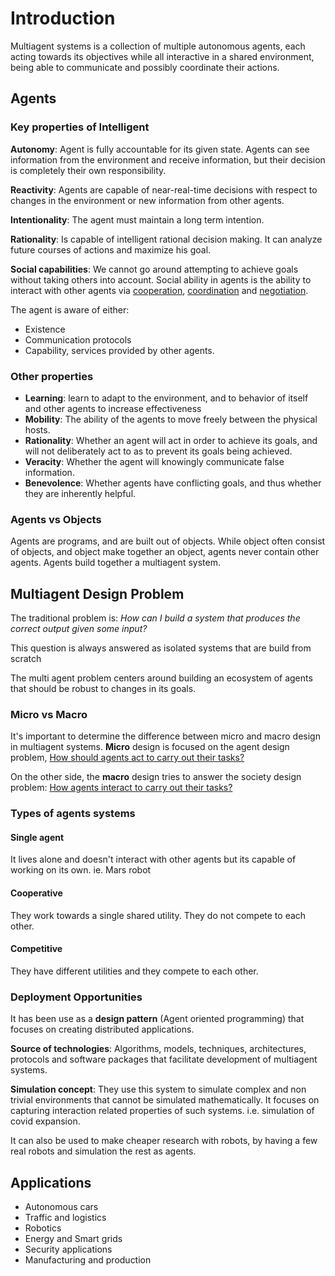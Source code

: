 # Introduction

Multiagent systems is a collection of multiple autonomous agents, each acting towards its objectives while all interactive in a shared environment, being able to communicate and possibly coordinate their actions.

## Agents

### Key properties of Intelligent 

**Autonomy**: Agent is fully accountable for its given state. Agents can see information from the environment and receive information, but their decision is completely their own responsibility.

**Reactivity**: Agents are capable of near-real-time decisions with respect to changes in the environment or new information from other agents.

**Intentionality**: The agent must maintain a long term intention. 

**Rationality**: Is capable of intelligent rational decision making. It can analyze future courses of actions and maximize his goal.

**Social capabilities**:  We cannot go around attempting to achieve goals without taking others into account. Social ability in agents is the ability to interact with other agents via <u>cooperation</u>, <u>coordination</u> and <u>negotiation</u>.

The agent is aware of either:

- Existence
- Communication protocols
- Capability, services provided by other agents.

### Other properties

- **Learning**: learn to adapt to the environment, and to behavior of itself and other agents to increase effectiveness
- **Mobility**: The ability of the agents to move freely between the physical hosts.
- **Rationality**: Whether an agent will act in order to achieve its goals, and will not deliberately act to as to prevent its goals being achieved.
- **Veracity**: Whether the agent will knowingly communicate false information.
- **Benevolence**: Whether agents have conflicting goals, and thus whether they are inherently helpful.

### Agents vs Objects

Agents are programs, and are built out of objects. While object often consist of objects, and object make together an object, agents never contain other agents. Agents build together a multiagent system.

## Multiagent Design Problem

The traditional problem is: *How can I build a system that produces the correct output given some input?*

This question is always answered as isolated systems that are build from scratch

The multi agent problem centers around building an ecosystem of agents that should be robust to changes in its goals.

### Micro vs Macro

It's important to determine the difference between micro and macro design in multiagent systems. **Micro** design is focused on the agent design problem, <u>How should agents act to carry out their tasks?</u>

On the other side, the **macro** design tries to answer the society design problem: <u>How agents interact to carry out their tasks?</u>

### Types of agents systems

#### Single agent

It lives alone and doesn't interact with other agents but its capable of working on its own. ie. Mars robot

#### Cooperative

They work towards a single shared utility. They do not compete to each other.

#### Competitive

They have different utilities and they compete to each other.

### Deployment Opportunities

It has been use as a **design pattern** (Agent oriented programming) that  focuses on creating distributed applications.

**Source of technologies**: Algorithms, models, techniques, architectures, protocols and software packages that facilitate development of multiagent systems.

**Simulation concept**: They use this system to simulate complex and non trivial environments that cannot be simulated mathematically. It focuses on capturing interaction related properties of such systems. i.e. simulation of covid expansion.

It can also be used to make cheaper research with robots, by having a few real robots and simulation the rest as agents.

## Applications

- Autonomous cars
- Traffic and logistics
- Robotics
- Energy and Smart grids
- Security applications
- Manufacturing and production
























































































































































































